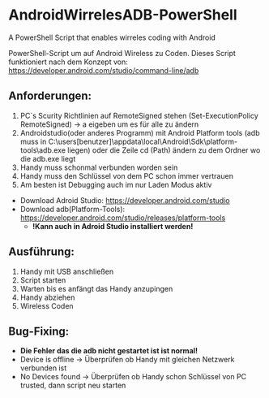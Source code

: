 # AndroidWirrelesADB-PowerShell
A PowerShell Script that enables wirreles coding with Android

PowerShell-Script um auf Android Wireless zu Coden.
Dieses Script funktioniert nach dem Konzept von: https://developer.android.com/studio/command-line/adb

## Anforderungen:
1. PC´s Scurity Richtlinien auf RemoteSigned stehen 
  (Set-ExecutionPolicy RemoteSigned) -> a eigeben um es für alle zu ändern
2. Androidstudio(oder anderes Programm) mit Android Platform tools (adb muss in C:\users\[benutzer]\appdata\local\Android\Sdk\platform-tools\adb.exe liegen)
  oder die Zeile cd (Path) ändern zu dem Ordner wo die adb.exe liegt
3. Handy muss schonmal verbunden worden sein
4. Handy muss den Schlüssel von dem PC schon immer vertrauen
5. Am besten ist Debugging auch im nur Laden Modus aktiv

  - Download Adroid Studio: https://developer.android.com/studio
  - Download adb(Platform-Tools): https://developer.android.com/studio/releases/platform-tools
    - **!Kann auch in Adroid Studio installiert werden!**

## Ausführung:
1. Handy mit USB anschließen
2. Script starten
3. Warten bis es anfängt das Handy anzupingen
4. Handy abziehen
5. Wireless Coden

## Bug-Fixing:
- **Die Fehler das die adb nicht gestartet ist ist normal!**
- Device is offline -> Überprüfen ob Handy mit gleichen Netzwerk verbunden ist
- No Devices found -> Überprüfen ob Handy schon Schlüssel von PC trusted, dann script neu starten
